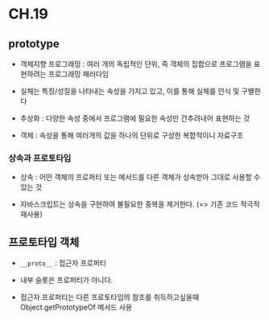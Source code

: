 # CH.19

## prototype

- 객체지향 프로그래밍 : 여러 개의 독립적인 단위, 즉 객체의 집합으로 프로그램을 표현하려는 프로그래밍 패러다임

- 실체는 특징/성질을 나타내는 속성을 가지고 있고, 이를 통해 실체를 인식 및 구별한다 

- 추상화 : 다양한 속성 중에서 프로그램에 필요한 속성만 간추려내어 표현하는 것

- 객체 : 속성을 통해 여러개의 값을 하나의 단위로 구성한 복합적이니 자료구조 

### 상속과 프로토타입

- 상속 : 어떤 객체의 프로퍼티 또는 메서드를 다른 객체가 상속받아 그대로 사용할 수 있는 것

- 자바스크립트는 상속을 구현하여 불필요한 중복을 제거한다. (=> 기존 코드 적극적 재사용)

## 프로토타입 객체

- `__proto__` : 접근자 프로퍼티 

- 내부 슬롯은 프로퍼티가 아니다. 

- 접근자 프로퍼티는 다른 프로토타입의 참조를 취득하고싶을때 Object.getPrototypeOf 메서드 사용



